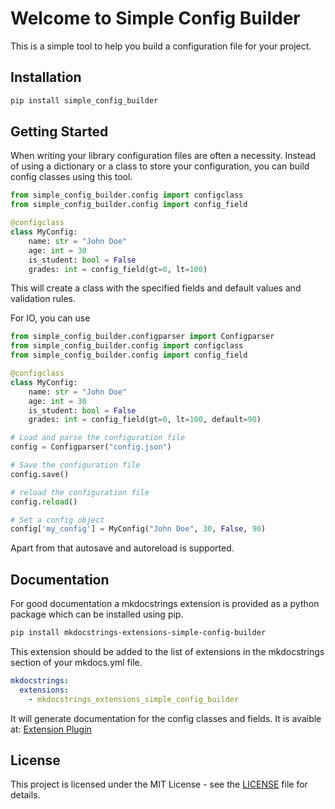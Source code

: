 # Welcome to Simple Config Builder

This is a simple tool to help you build a configuration file for your project.

## Installation

```bash
pip install simple_config_builder
```

## Getting Started
When writing your library configuration files are often a necessity. 
Instead of using a dictionary or a class to store your configuration,
you can build config classes using this tool.

```python
from simple_config_builder.config import configclass
from simple_config_builder.config import config_field

@configclass
class MyConfig:
    name: str = "John Doe"
    age: int = 30
    is_student: bool = False
    grades: int = config_field(gt=0, lt=100)
```

This will create a class with the specified fields and default values and validation rules.

For IO, you can use 
```python
from simple_config_builder.configparser import Configparser
from simple_config_builder.config import configclass
from simple_config_builder.config import config_field

@configclass
class MyConfig:
    name: str = "John Doe"
    age: int = 30
    is_student: bool = False
    grades: int = config_field(gt=0, lt=100, default=90)

# Load and parse the configuration file
config = Configparser("config.json")

# Save the configuration file
config.save()

# reload the configuration file
config.reload()

# Set a config object
config['my_config'] = MyConfig("John Doe", 30, False, 90)
```

Apart from that autosave and autoreload is supported. 

## Documentation
For good documentation a mkdocstrings extension is provided as 
a python package which can be installed using pip.

```bash
pip install mkdocstrings-extensions-simple-config-builder
```

This extension should be added to the list of extensions 
in the mkdocstrings section of your mkdocs.yml file.

```yaml
mkdocstrings:
  extensions:
    - mkdocstrings_extensions_simple_config_builder
```
It will generate documentation for the config classes and fields.
It is avaible at: 
[Extension Plugin](https://github.com/jogehl/mkdocstrings-extensions-simple-config-builder) 

## License
This project is licensed under the MIT License - see the [LICENSE](license.md) file for details.